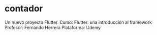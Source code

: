 # contador

Un nuevo proyecto Flutter.
Curso: Flutter: una introducción al framework 
Profesor: Fernando Herrera
Plataforma: Udemy

